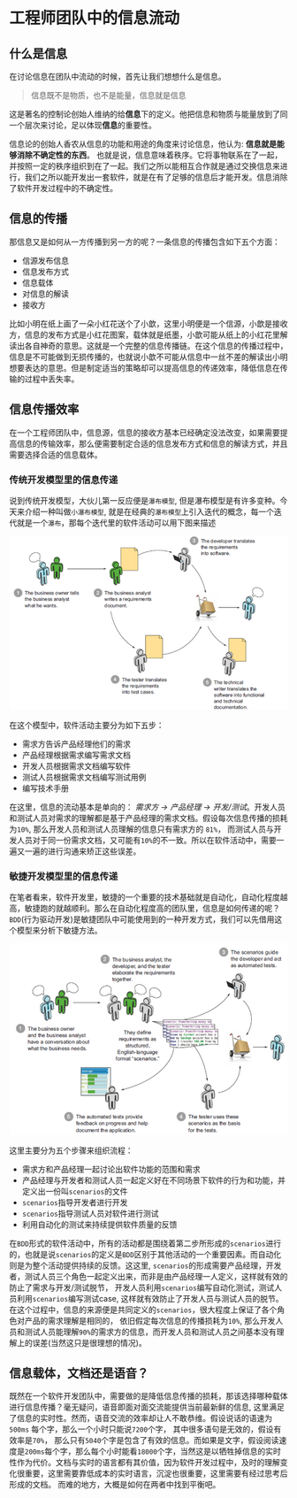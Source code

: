 # 工程师团队中的信息流动
## 什么是信息
在讨论信息在团队中流动的时候，首先让我们想想什么是信息。
> 信息既不是物质，也不是能量，信息就是信息

这是著名的控制论创始人维纳的给**信息**下的定义。他把信息和物质与能量放到了同一个层次来讨论，足以体现**信息**的重要性。

信息论的创始人香农从信息的功能和用途的角度来讨论信息，他认为: **信息就是能够消除不确定性的东西**。 也就是说，信息意味着秩序。它将事物联系在了一起，并按照一定的秩序组织到在了一起。我们之所以能相互合作就是通过交换信息来进行，我们之所以能开发出一套软件，就是在有了足够的信息后才能开发。信息消除了软件开发过程中的不确定性。

## 信息的传播
那信息又是如何从一方传播到另一方的呢？一条信息的传播包含如下五个方面：
- 信源发布信息
- 信息发布方式
- 信息载体
- 对信息的解读
- 接收方

比如小明在纸上画了一朵小红花送个了小歆，这里小明便是一个信源，小歆是接收方，信息的发布方式是小红花图案，载体就是纸墨，小歆可能从纸上的小红花里解读出各自神奇的意思。这就是一个完整的信息传播链。在这个信息的传播过程中，信息是不可能做到无损传播的，也就说小歆不可能从信息中一丝不差的解读出小明想要表达的意思。但是制定适当的策略却可以提高信息的传递效率，降低信息在传输的过程中丢失率。

## 信息传播效率
在一个工程师团队中，信息源，信息的接收方基本已经确定没法改变，如果需要提高信息的传输效率，那么便需要制定合适的信息发布方式和信息的解读方式，并且需要选择合适的信息载体。

### 传统开发模型里的信息传递
说到传统开发模型，大伙儿第一反应便是`瀑布模型`, 但是瀑布模型是有许多变种。今天来介绍一种叫做`小瀑布模型`, 就是在经典的`瀑布模型`上引入迭代的概念，每一个迭代就是一个`瀑布`，那每个迭代里的软件活动可以用下图来描述

<img src='./images/falls.jpg' width=600>

在这个模型中，软件活动主要分为如下五步：
- 需求方告诉产品经理他们的需求
- 产品经理根据需求编写需求文档
- 开发人员根据需求文档编写软件
- 测试人员根据需求文档编写测试用例
- 编写技术手册

在这里，信息的流动基本是单向的： *需求方 -> 产品经理 -> 开发/测试*。开发人员和测试人员对需求的理解都是基于产品经理的需求文档。假设每次信息传播的损耗为`10%`, 那么开发人员和测试人员理解的信息只有需求方的 `81%`， 而测试人员与开发人员对于同一份需求文档，又可能有`10%`的不一致。所以在软件活动中，需要一遍又一遍的进行沟通来矫正这些误差。

### 敏捷开发模型里的信息传递
在笔者看来，软件开发里，敏捷的一个重要的技术基础就是自动化，自动化程度越高，敏捷跑的就越顺利。那么在自动化程度高的团队里，信息是如何传递的呢？`BDD`(行为驱动开发)是敏捷团队中可能使用到的一种开发方式，我们可以先借用这个模型来分析下敏捷方法。

<img src='./images/bdd.jpg' width=600>

 这里主要分为五个步骤来组织流程：
 - 需求方和产品经理一起讨论出软件功能的范围和需求
 - 产品经理与开发者和测试人员一起定义好在不同场景下软件的行为和功能，并定义出一份叫`scenarios`的文件
 - `scenarios`指导开发者进行开发
 - `scenarios`指导测试人员对软件进行测试
 - 利用自动化的测试来持续提供软件质量的反馈

在`BDD`形式的软件活动中，所有的活动都是围绕着第二步所形成的`scenarios`进行的，也就是说`scenarios`的定义是`BDD`区别于其他活动的一个重要因素。而自动化则是为整个活动提供持续的反馈。这这里, `scenarios`的形成需要产品经理，开发者，测试人员三个角色一起定义出来，而非是由产品经理一人定义，这样就有效的防止了需求与开发/测试脱节， 开发人员利用`scenarios`编写自动化测试，测试人员利用`scenarios`编写测试case, 这样就有效防止了开发人员与测试人员的脱节。在这个过程中，信息的来源便是共同定义的`scenarios`，很大程度上保证了各个角色对产品的需求理解是相同的， 依旧假定每次信息的传播损耗为`10%`, 那么开发人员和测试人员能理解`90%`的需求方的信息，而开发人员和测试人员之间基本没有理解上的误差(当然这只是很理想的情况)。

## 信息载体，文档还是语音？
既然在一个软件开发团队中，需要做的是降低信息传播的损耗，那该选择哪种载体进行信息传播？毫无疑问，语音即面对面交流能提供当前最新鲜的信息, 这里满足了信息的实时性。然而，语音交流的效率却让人不敢恭维。假设说话的语速为 `500ms` 每个字，那么一个小时只能说`7200`个字， 其中很多语句是无效的，假设有效率是`70%`， 那么只有`5040`个字是包含了有效的信息。而如果是文字，假设阅读速度是`200ms`每个字，那么每个小时能看`18000`个字，当然这是以牺牲掉信息的实时性作为代价。文档与实时的语言都有其价值，因为软件开发过程中，及时的理解变化很重要，这里需要靠低成本的实时语言，沉淀也很重要，这里需要有经过思考后形成的文档。 而难的地方，大概是如何在两者中找到平衡吧。
